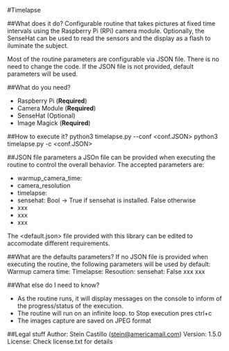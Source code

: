 #Timelapse

##What does it do? 
Configurable routine that takes pictures at fixed time intervals using the Raspberry Pi (RPi) camera module. 
Optionally, the SenseHat can be used to read the sensors and the display as a flash to iluminate the subject.

Most of the routine parameters are configurable via JSON file. There is no need to change the code. If the JSON file is not 
provided, default parameters will be used.

##What do you need? 
* Raspberry Pi (**Required**) 
* Camera Module (**Required**) 
* SenseHat (Optional) 
* Image Magick (**Required**) 

##How to execute it? 
python3 timelapse.py --conf <conf.JSON>
python3 timelapse.py -c <conf.JSON>

##JSON file parameters 
a JSOn file can be provided when executing the routine to control the overall behavior. The accepted parameters are:
* warmup_camera_time: 
* camera_resolution 
* timelapse: 
* sensehat: Bool -> True if sensehat is installed. False otherwise 
* xxx 
* xxx 
* xxx 

The <default.json> file provided with this library can be edited to accomodate different requirements.

##What are the defaults parameters? 
If no JSON file is provided when executing the routine, the following parameters will be used by default:
Warmup camera time:
Timelapse: 
Resoution: 
sensehat: False 
xxx 
xxx 

##What else do I need to know? 
* As the routine runs, it will display messages on the console to inform of the progress/status of the execution. 
* The routine will run on an infinite loop. to Stop execution pres ctrl+c 
* The images capture are saved on JPEG format 

##Legal stuff
Author: Stein Castillo (stein@americamail.com)
Version: 1.5.0 
License: Check license.txt for details 
